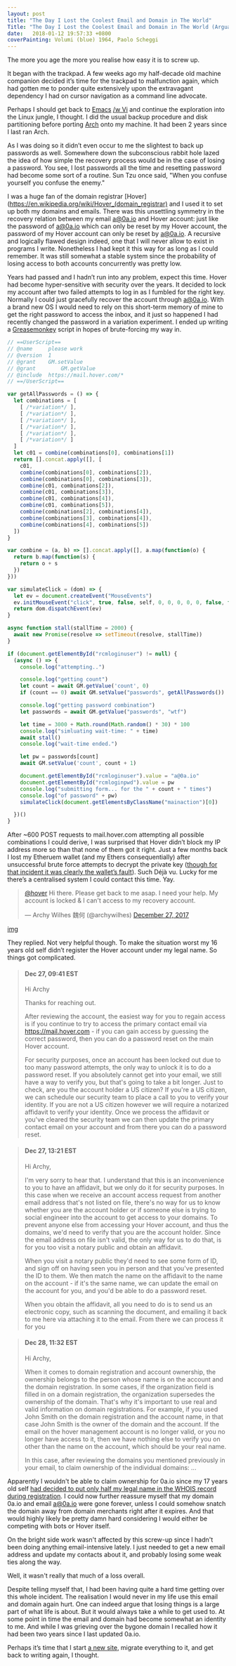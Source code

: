 ```yaml
---
layout: post
title: "The Day I Lost the Coolest Email and Domain in The World"
Title: "The Day I Lost the Coolest Email and Domain in The World (Arguably)"
date:   2018-01-12 19:57:33 +0800
coverPainting: Volumi (blue) 1964, Paolo Scheggi
---
```


The more you age the more you realise how easy it is to screw up.

It began with the trackpad. A few weeks ago my half-decade old machine companion decided it’s time for the trackpad to malfunction again, which had gotten me to ponder quite extensively upon the extravagant dependency I had on cursor navigation as a command line advocate.

Perhaps I should get back to [Emacs](http://emacs.sexy/) [/w Vi](https://www.emacswiki.org/emacs/Evil) and continue the exploration into the Linux jungle, I thought. I did the usual backup procedure and disk partitioning before porting [Arch](https://wiki.archlinux.org/index.php/Arch_is_the_best) onto my machine. It had been 2 years since I last ran Arch.

As I was doing so it didn’t even occur to me the slightest to back up passwords as well. Somewhere down the subconscious rabbit hole lazed the idea of how simple the recovery process would be in the case of losing a password. You see, I lost passwords all the time and resetting password had become some sort of a routine. Sun Tzu once said, "When you confuse yourself you confuse the enemy."

I was a huge fan of the domain registrar [Hover](https://en.wikipedia.org/wiki/Hover_(domain_registrar) and I used it to set up both my domains and emails. There was this unsettling symmetry in the recovery relation between my email a@0a.io and Hover account: just like the password of a@0a.io which can only be reset by my Hover account, the password of my Hover account can only be reset by a@0a.io. A recursive and logically flawed design indeed, one that I will never allow to exist in programs I write. Nonetheless I had kept it this way for as long as I could remember. It was still somewhat a stable system since the probability of losing access to both accounts concurrently was pretty low.

Years had passed and I hadn’t run into any problem, expect this time. Hover had become hyper-sensitive with security over the years. It decided to lock my account after two failed attempts to log in as I fumbled for the right key. Normally I could just gracefully recover the account through a@0a.io. With a brand new OS I would need to rely on this short-term memory of mine to get the right password to access the inbox, and it just so happened I had recently changed the password in a variation experiment. I ended up writing a [Greasemonkey](https://addons.mozilla.org/en-US/firefox/addon/greasemonkey/) script in hopes of brute-forcing my way in.

```js
// ==UserScript==
// @name     please work
// @version  1
// @grant    GM.setValue
// @grant		 GM.getValue
// @include  https://mail.hover.com/*
// ==/UserScript==

var getAllPasswords = () => {
  let combinations = [
    [ /*variation*/ ],
    [ /*variation*/ ],
    [ /*variation*/ ],
    [ /*variation*/ ],
    [ /*variation*/ ],
    [ /*variation*/ ]
  ]
  let c01 = combine(combinations[0], combinations[1])
  return [].concat.apply([], [
    c01,
    combine(combinations[0], combinations[2]),
    combine(combinations[0], combinations[3]),
    combine(c01, combinations[2]),
    combine(c01, combinations[3]),
    combine(c01, combinations[4]),
    combine(c01, combinations[5]),
    combine(combinations[2], combinations[4]),
    combine(combinations[3], combinations[4]),
    combine(combinations[4], combinations[5])
  ])
}

var combine = (a, b) => [].concat.apply([], a.map(function(o) {
  return b.map(function(s) {
    return o + s
  })
}))

var simulateClick = (dom) => {
  let ev = document.createEvent("MouseEvents")
  ev.initMouseEvent("click", true, false, self, 0, 0, 0, 0, 0, false, false, false, false, 0, null)
  return dom.dispatchEvent(ev)
}

async function stall(stallTime = 2000) {
  await new Promise(resolve => setTimeout(resolve, stallTime))
}

if (document.getElementById("rcmloginuser") != null) {
  (async () => {
    console.log("attempting..")

    console.log("getting count")
    let count = await GM.getValue('count', 0)
    if (count == 0) await GM.setValue("passwords", getAllPasswords())

    console.log("getting password combination")
    let passwords = await GM.getValue("passwords", "wtf")

    let time = 3000 + Math.round(Math.random() * 30) * 100
    console.log("simluating wait-time: " + time)
    await stall()
    console.log("wait-time ended.")

    let pw = passwords[count]
    await GM.setValue('count', count + 1)

    document.getElementById("rcmloginuser").value = "a@0a.io"
    document.getElementById("rcmloginpwd").value = pw
    console.log("submitting form... for the " + count + " times")
    console.log("of password" + pw)
    simulateClick(document.getElementsByClassName("mainaction")[0])

  })()
}
```

After ~600 POST requests to mail.hover.com attempting all possible combinations I could derive, I was surprised that Hover didn’t block my IP address more so than that none of them got it right. Just a few months back I lost my Etheruem wallet (and my Ethers consequentially) after unsuccessful brute force attempts to decrypt the private key ([though for that incident it was clearly the wallet’s fault](https://github.com/ethereum/mist/issues/2411)). Such Déjà vu. Lucky for me there’s a centralised system I could contact this time. Yay.

<blockquote class="twitter-tweet" data-lang="en"><p lang="en" dir="ltr"><a href="https://twitter.com/hover?ref_src=twsrc%5Etfw">@hover</a> Hi there. Please get back to me asap. I need your help. My account is locked &amp; I can&#39;t access to my recovery account.</p>&mdash; Archy Wilhes 魏何 (@archywilhes) <a href="https://twitter.com/archywilhes/status/945929498201006081?ref_src=twsrc%5Etfw">December 27, 2017</a></blockquote> <script async src="https://platform.twitter.com/widgets.js" charset="utf-8"></script>

[img]()

They replied. Not very helpful though. To make the situation worst my 16 years old self didn’t register the Hover account under my legal name. So things got complicated.

>#### Dec 27, 09:41 EST
>Hi Archy
>
>Thanks for reaching out.
>
>After reviewing the account, the easiest way for you to regain access is if you continue to try to access the primary contact email via https://mail.hover.com - if you can gain access by guessing the correct password, then you can do a password reset on the main Hover account.
>
>For security purposes, once an account has been locked out due to too many password attempts, the only way to unlock it is to do a password reset. If you absolutely cannot get into your email, we still have a way to verify you, but that's going to take a bit longer. Just to check, are you the account holder a US citizen? If you're a US citizen, we can schedule our security team to place a call to you to verify your identity. If you are not a US citizen however we will require a notarized affidavit to verify your identity. Once we process the affidavit or you've cleared the security team we can then update the primary contact email on your account and from there you can do a password reset.

<div></div>

> #### Dec 27, 13:21 EST
>Hi Archy,
>
>I'm very sorry to hear that. I understand that this is an inconvenience to you to have an affidavit, but we only do it for security purposes. In this case when we receive an account access request from another email address that's not listed on file, there's no way for us to know whether you are the account holder or if someone else is trying to social engineer into the account to get access to your domains. To prevent anyone else from accessing your Hover account, and thus the domains, we'd need to verify that you are the account holder. Since the email address on file isn't valid, the only way for us to do that, is for you too visit a notary public and obtain an affidavit.
>
>When you visit a notary public they'd need to see some form of ID, and sign off on having seen you in person and that you've presented the ID to them. We then match the name on the affidavit to the name on the account - if it's the same name, we can update the email on the account for you, and you'd be able to do a password reset.
>
>When you obtain the affidavit, all you need to do is to send us an electronic copy, such as scanning the document, and emailing it back to me here via attaching it to the email. From there we can process it for you

<div></div>

> #### Dec 28, 11:32 EST
>Hi Archy,
>
>When it comes to domain registration and account ownership, the ownership belongs to the person whose name is on the account and the domain registration. In some cases, if the organization field is filled in on a domain registration, the organization supersedes the ownership of the domain. That's why it's important to use real and valid information on domain registrations. For example, if you used John Smith on the domain registration and the account name, in that case John Smith is the owner of the domain and the account. If the email on the hover management account is no longer valid, or you no longer have access to it, then we have nothing else to verify you on other than the name on the account, which should be your real name.
>
>In this case, after reviewing the domains you mentioned previously in your email, to claim ownership of the individual domains:
> ...

Apparently I wouldn't be able to claim ownership for 0a.io since my 17 years old self [had decided to put only half my legal name in the WHOIS record during registration](https://www.whois.com/whois/0a.io). I could now further reassure myself that my domain 0a.io and email a@0a.io were gone forever, unless I could somehow snatch the domain away from domain merchants right after it expires. And that would highly likely be pretty damn hard considering I would either be competing with bots or Hover itself.

On the bright side work wasn't affected by this screw-up since I hadn't been doing anything email-intensive lately. I just needed to get a new email address and update my contacts about it, and probably losing some weak ties along the way.

Well, it wasn't really that much of a loss overall.

Despite telling myself that, I had been having quite a hard time getting over this whole incident. The realisation I would never in my life use this email and domain again hurt. One can indeed argue that losing things is a large part of what life is about. But it would always take a while to get used to. At some point in time the email and domain had become somewhat an identity to me. And while I was grieving over the bygone domain I recalled how it had been two years since I last updated 0a.io.

Perhaps it’s time that I start [a new site](http://zer0.degree), migrate everything to it, and get back to writing again, I thought.

